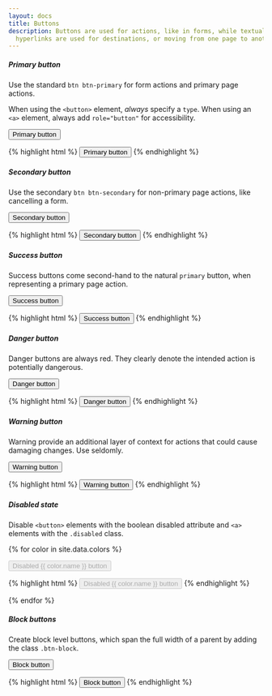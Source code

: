 ```yaml
---
layout: docs
title: Buttons
description: Buttons are used for actions, like in forms, while textual
  hyperlinks are used for destinations, or moving from one page to another.
---
```


##### Primary button

Use the standard `btn btn-primary` for form actions and primary page actions.

When using the `<button>` element, _always_ specify a `type`. When using an
`<a>` element, always add `role="button"` for accessibility.

<div class="hootstrap-example">
  <button type="button" class="btn btn-primary">Primary button</button>
</div>

{% highlight html %}
<button type="button" class="btn btn-primary">Primary button</button>
{% endhighlight %}

##### Secondary button

Use the secondary `btn btn-secondary` for non-primary page actions, like
cancelling a form.

<div class="hootstrap-example">
  <button type="button" class="btn btn-secondary">Secondary button</button>
</div>

{% highlight html %}
<button type="button" class="btn btn-secondary">Secondary button</button>
{% endhighlight %}

##### Success button

Success buttons come second-hand to the natural `primary` button, when
representing a primary page action.

<div class="hootstrap-example">
  <button type="button" class="btn btn-success">Success button</button>
</div>

{% highlight html %}
<button type="button" class="btn btn-success">Success button</button>
{% endhighlight %}

##### Danger button

Danger buttons are always red. They clearly denote the intended action is
potentially dangerous.

<div class="hootstrap-example">
  <button type="button" class="btn btn-danger">Danger button</button>
</div>

{% highlight html %}
<button type="button" class="btn btn-danger">Danger button</button>
{% endhighlight %}

##### Warning button

Warning provide an additional layer of context for actions that could cause
damaging changes. Use seldomly.

<div class="hootstrap-example">
  <button type="button" class="btn btn-warning">Warning button</button>
</div>

{% highlight html %}
<button type="button" class="btn btn-warning">Warning button</button>
{% endhighlight %}

##### Disabled state

Disable `<button>` elements with the boolean disabled attribute and `<a>`
elements with the `.disabled` class.

{% for color in site.data.colors %}

<div class="hootstrap-example">
  <button type="button" class="btn btn-{{ color.name }}" disabled>
    Disabled {{ color.name }} button
  </button>
</div>

{% highlight html %}
<button type="button" class="btn btn-{{ color.name }}" disabled>
  Disabled {{ color.name }} button
</button>
{% endhighlight %}

{% endfor %}

##### Block buttons

Create block level buttons, which span the full width of a parent by adding
the class `.btn-block`.

<div class="hootstrap-example">
  <button type="button" class="btn btn-primary btn-block">Block button</button>
</div>

{% highlight html %}
<button type="button" class="btn btn-primary btn-block">Block button</button>
{% endhighlight %}
